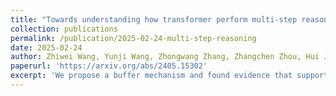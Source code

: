 ```yaml
---
title: "Towards understanding how transformer perform multi-step reasoning with matching operation"
collection: publications
permalink: /publication/2025-02-24-multi-step-reasoning
date: 2025-02-24
author: Zhiwei Wang, Yunji Wang, Zhongwang Zhang, Zhangchen Zhou, Hui Jin, Tianyang Hu, Jiacheng Sun, Zhenguo Li, Yaoyu Zhang, Zhi-Qin John Xu
paperurl: 'https://arxiv.org/abs/2405.15302'
excerpt: 'We propose a buffer mechanism and found evidence that supports such mechanism being em- ployed by language models during the reasoning process in symbolic multi-step reasoning tasks and provide a detailed analysis of the model’s internal thinking process for vertical and horizontal thinking from the perspective of the buffer. We propose a method to enhance the model’s reasoning capability, significantly improving data utilization efficiency in logical reasoning datasets.'
---
```

<!-- excerpt: 'This paper is about the number 1. The number 2 is left for future work.' -->
<!-- citation: 'Jin, Hui, et al. &quot Noisy Subgraph Isomorphisms on Multiplex Networks. &quot <i>2019 IEEE International Conference on Big Data (Big Data)</i>. IEEE Computer Society, 2019.' -->

<!-- This paper is about the number 1. The number 2 is left for future work. -->

<!-- [Download paper here](https://www.math.ucla.edu/~bertozzi/papers/HuiJin-UCLA-Final-BIGDATA2019.pdf) -->
<!-- https://www.computer.org/csdl/proceedings-article/big-data/2019/09005645/1hJrOpGmfNm -->
<!-- Recommended citation: Your Name, You. (2009). "Paper Title Number 1." <i>Journal 1</i>. 1(1). -->
